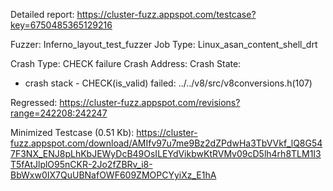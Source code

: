 Detailed report: https://cluster-fuzz.appspot.com/testcase?key=6750485365129216

Fuzzer: Inferno_layout_test_fuzzer
Job Type: Linux_asan_content_shell_drt

Crash Type: CHECK failure
Crash Address: 
Crash State:
  - crash stack -
  CHECK(is_valid) failed: ../../v8/src/v8conversions.h(107)
  
Regressed: https://cluster-fuzz.appspot.com/revisions?range=242208:242247

Minimized Testcase (0.51 Kb): https://cluster-fuzz.appspot.com/download/AMIfv97u7me9Bz2dZPdwHa3TbVVkf_lQ8G547F3NX_ENJ8pLhKbJEWyDcB49OsILEYdVikbwKtRVMv09cD5lh4rh8TLM1I3T5fAtJlplO95nCKR-2Jo2fZBRv_i8-BbWxw0IX7QuUBNafOWF609ZMOPCYyiXz_E1hA